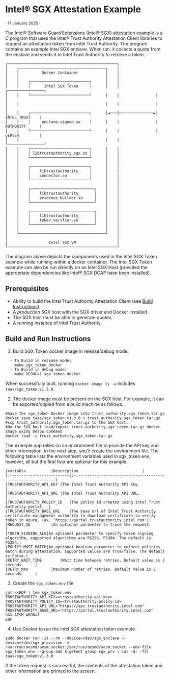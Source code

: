# Intel® SGX Attestation Example

<p style="font-size: 0.875em;">· 17 January 2025 ·</p>

The Intel® Software Guard Extensions (Intel® SGX) attestation example is a C program that uses the Intel® Trust Authority Attestation Client libraries to request an attestation token from Intel Trust Authority. The program contains an example Intel SGX enclave. When run, it collects a quote from the enclave and sends it to Intel Trust Authority to retrieve a token.

```
┌────────────────────────────────────────────────┐
│    ┌──────────────────────────────────────┐    │
│    │          Docker Container            │    │
│    │                                      │    │
│    │    ┌──────────────────────────┐      │    │
│    │    │      Intel SGX Token     │      │    │                ┌────────────────┐
│    │    └──────────────────────────┘      │    │                │                │
│    │                                      │    │                │                │
│    │    ┌──────────────────────────┐      │◄───┼───────────────►│ INTEL TRUST    |
│    │    │     enclave.signed.so    │      │    │                │ AUTHORITY      |
│    │    └──────────────────────────┘      │    │                │ SERVER         |
│    │                                      │    │                └────────────────┘   
│    │    ┌──────────────────────────┐      |    |                                                  
│    │    | libtrustauthority_sgx.so |      |    |
│    │    └──────────────────────────┘      │    │
│    │                                      │    │              
│    │    ┌──────────────────────────┐      │    │
│    │    │    libtrustauthority_    |      |    |
|    |    |    connector.so          │      │    │
│    │    └──────────────────────────┘      │    │
│    │                                      │    │
│    │    ┌────────────────────────────┐    │    │
│    │    │    libtrustauthority_      |    |    |
|    |    |    evidence_builder.so     │    │    │
│    │    └────────────────────────────┘    │    │
│    │                                      │    │
│    │    ┌────────────────────────────┐    │    │
│    │    │    libtrustauthority_      |    |    |
|    |    |    token_verifier.so       │    │    │
│    │    └────────────────────────────┘    │    │
│    │                                      │    │
│    └──────────────────────────────────────┘    │
│                                                │
│                  Intel SGX VM                  │
└────────────────────────────────────────────────┘
```
The diagram above depicts the components used in the Intel SGX Token example while running within a docker container. The Intel SGX Token example can also be run directly on an Intel SGX Host (provided the appropriate dependencies like Intel® SGX DCAP have been installed).

## Prerequisites

- Ability to build the Intel Trust Authority Attestation Client (see [Build Instructions](../../docs/builds.md)).
- A *production* SGX host with the SGX driver and Docker installed.
- The SGX host must be able to generate quotes.
- A running instance of Intel Trust Authority.

## Build and Run Instructions

1. Build  SGX Token docker image in release/debug mode:

```shell
  - To Build in release mode:  
	make sgx_token_docker
  - To Build in debug mode:  
	make DEBUG=1 sgx_token_docker
```
When successfully built, running `docker image ls -a` includes `taas/sgx_token:v1.3.0`.


2. The docker image must be present on the SGX host.  For example, it can be exported/copied from a build machine as follows...
```shell
#Save the sgx_token Docker image into trust_authority.sgx_token.tar.gz
docker save taas/sgx_token:v1.3.0 > trust_authority.sgx_token.tar.gz
#scp trust_authority.sgx_token.tar.gz to the SGX host.
#On the SGX host load/import trust_authority.sgx_token.tar.gz docker image using below command
docker load -i trust_authority.sgx_token.tar.gz
```

The example app relies on an environment file to provide the API key and other information. In the next step, you'll create the environment file. The following table lists the environment variables used in sgx_token.env, however, all but the first four are optional for this example.

    |Variable			|Description							|
    |:--------------------------|:--------------------------------------------------------------|
    |TRUSTAUTHORITY_API_KEY	|The Intel Trust Authority API key.				|
    |TRUSTAUTHORITY_API_URL	|The Intel Trust Authority API URL.				|
    |TRUSTAUTHORITY_POLICY_ID	|The policy id created using Intel Trust Authority portal.	|
    |TRUSTAUTHORITY_BASE_URL	|The base url of Intel Trust Authority certificate management authority to download certificate to verify token in Azure. (ex. 'https://portal.trustauthority.intel.com')|
    |REQUEST_ID			|An optional parameter to trace the request.		|
    |TOKEN_SIGNING_ALG|An optional parameter to specify token signing algorithm, supported algorithms are RS256, PS384. The default is PS384.|
    |POLICY_MUST_MATCH|An optional boolean parameter to enforce policies match during attestation, supported values are true/false. The default is False.|
    |RETRY_WAIT_TIME		|Wait time between retries. Default value is 2 seconds.		|
    |RETRY_MAX			|Maximum number of retries. Default value is 2 seconds.		|

3. Create the `sgx_token.env` file

```shell
cat <<EOF | tee sgx_token.env
TRUSTAUTHORITY_API_KEY=<trustauthority-api-key>
TRUSTAUTHORITY_POLICY_ID=<trustauthority-policy-id>
TRUSTAUTHORITY_API_URL="https://api.trustauthority.intel.com"
TRUSTAUTHORITY_BASE_URL="https://portal.trustauthority.intel.com"
SGX_AESM_ADDR=1
EOF
```

4. Use Docker to run the Intel SGX attestation token example.

```shell
sudo docker run -it --rm --device=/dev/sgx_enclave --device=/dev/sgx_provision -v /var/run/aesmd/aesm.socket:/var/run/aesmd/aesm.socket --env-file sgx_token.env --group-add $(getent group sgx_prv | cut -d: -f3) taas/sgx_token:v1.3.0
```

If the token request is successful, the contents of the attestation token and other information are printed to the screen.
